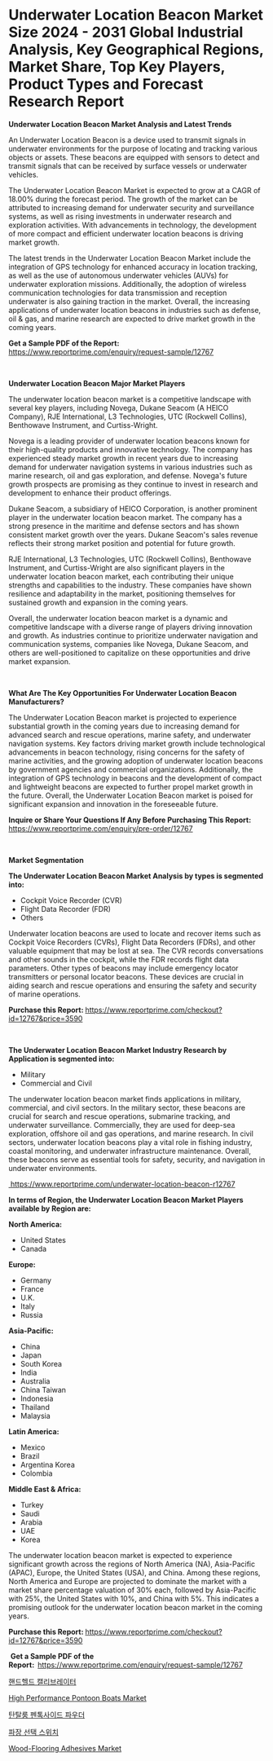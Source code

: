 <p><h1>Underwater Location Beacon Market Size 2024 - 2031 Global Industrial Analysis, Key Geographical Regions, Market Share, Top Key Players, Product Types and Forecast Research Report</h1></p><p><strong>Underwater Location Beacon Market Analysis and Latest Trends</strong></p>
<p><p>An Underwater Location Beacon is a device used to transmit signals in underwater environments for the purpose of locating and tracking various objects or assets. These beacons are equipped with sensors to detect and transmit signals that can be received by surface vessels or underwater vehicles.</p><p>The Underwater Location Beacon Market is expected to grow at a CAGR of 18.00% during the forecast period. The growth of the market can be attributed to increasing demand for underwater security and surveillance systems, as well as rising investments in underwater research and exploration activities. With advancements in technology, the development of more compact and efficient underwater location beacons is driving market growth.</p><p>The latest trends in the Underwater Location Beacon Market include the integration of GPS technology for enhanced accuracy in location tracking, as well as the use of autonomous underwater vehicles (AUVs) for underwater exploration missions. Additionally, the adoption of wireless communication technologies for data transmission and reception underwater is also gaining traction in the market. Overall, the increasing applications of underwater location beacons in industries such as defense, oil & gas, and marine research are expected to drive market growth in the coming years.</p></p>
<p><strong>Get a Sample PDF of the Report:&nbsp;</strong> <a href="https://www.reportprime.com/enquiry/request-sample/12767">https://www.reportprime.com/enquiry/request-sample/12767</a></p>
<p>&nbsp;</p>
<p><strong>Underwater Location Beacon Major Market Players</strong></p>
<p><p>The underwater location beacon market is a competitive landscape with several key players, including Novega, Dukane Seacom (A HEICO Company), RJE International, L3 Technologies, UTC (Rockwell Collins), Benthowave Instrument, and Curtiss-Wright.</p><p>Novega is a leading provider of underwater location beacons known for their high-quality products and innovative technology. The company has experienced steady market growth in recent years due to increasing demand for underwater navigation systems in various industries such as marine research, oil and gas exploration, and defense. Novega's future growth prospects are promising as they continue to invest in research and development to enhance their product offerings.</p><p>Dukane Seacom, a subsidiary of HEICO Corporation, is another prominent player in the underwater location beacon market. The company has a strong presence in the maritime and defense sectors and has shown consistent market growth over the years. Dukane Seacom's sales revenue reflects their strong market position and potential for future growth.</p><p>RJE International, L3 Technologies, UTC (Rockwell Collins), Benthowave Instrument, and Curtiss-Wright are also significant players in the underwater location beacon market, each contributing their unique strengths and capabilities to the industry. These companies have shown resilience and adaptability in the market, positioning themselves for sustained growth and expansion in the coming years.</p><p>Overall, the underwater location beacon market is a dynamic and competitive landscape with a diverse range of players driving innovation and growth. As industries continue to prioritize underwater navigation and communication systems, companies like Novega, Dukane Seacom, and others are well-positioned to capitalize on these opportunities and drive market expansion.</p></p>
<p>&nbsp;</p>
<p><strong>What Are The Key Opportunities For Underwater Location Beacon Manufacturers?</strong></p>
<p><p>The Underwater Location Beacon market is projected to experience substantial growth in the coming years due to increasing demand for advanced search and rescue operations, marine safety, and underwater navigation systems. Key factors driving market growth include technological advancements in beacon technology, rising concerns for the safety of marine activities, and the growing adoption of underwater location beacons by government agencies and commercial organizations. Additionally, the integration of GPS technology in beacons and the development of compact and lightweight beacons are expected to further propel market growth in the future. Overall, the Underwater Location Beacon market is poised for significant expansion and innovation in the foreseeable future.</p></p>
<p><strong>Inquire or Share Your Questions If Any Before Purchasing This Report:</strong> <a href="https://www.reportprime.com/enquiry/pre-order/12767">https://www.reportprime.com/enquiry/pre-order/12767</a></p>
<p>&nbsp;</p>
<p><strong>Market Segmentation</strong></p>
<p><strong>The Underwater Location Beacon Market Analysis by types is segmented into:</strong></p>
<p><ul><li>Cockpit Voice Recorder (CVR)</li><li>Flight Data Recorder (FDR)</li><li>Others</li></ul></p>
<p><p>Underwater location beacons are used to locate and recover items such as Cockpit Voice Recorders (CVRs), Flight Data Recorders (FDRs), and other valuable equipment that may be lost at sea. The CVR records conversations and other sounds in the cockpit, while the FDR records flight data parameters. Other types of beacons may include emergency locator transmitters or personal locator beacons. These devices are crucial in aiding search and rescue operations and ensuring the safety and security of marine operations.</p></p>
<p><strong>Purchase this Report:&nbsp;</strong><a href="https://www.reportprime.com/checkout?id=12767&price=3590">https://www.reportprime.com/checkout?id=12767&price=3590</a></p>
<p>&nbsp;</p>
<p><strong>The Underwater Location Beacon Market Industry Research by Application is segmented into:</strong></p>
<p><ul><li>Military</li><li>Commercial and Civil</li></ul></p>
<p><p>The underwater location beacon market finds applications in military, commercial, and civil sectors. In the military sector, these beacons are crucial for search and rescue operations, submarine tracking, and underwater surveillance. Commercially, they are used for deep-sea exploration, offshore oil and gas operations, and marine research. In civil sectors, underwater location beacons play a vital role in fishing industry, coastal monitoring, and underwater infrastructure maintenance. Overall, these beacons serve as essential tools for safety, security, and navigation in underwater environments.</p></p>
<p><a href="https://www.reportprime.com/underwater-location-beacon-r12767">&nbsp;https://www.reportprime.com/underwater-location-beacon-r12767</a></p>
<p><strong>In terms of Region, the Underwater Location Beacon Market Players available by Region are:</strong></p>
<p>
    <p> <strong> North America: </strong>
        <ul>
            <li>United States</li>
            <li>Canada</li>
        </ul>
        </p> 
    <p> <strong> Europe: </strong>
        <ul>
            <li>Germany</li>
            <li>France</li>
            <li>U.K.</li>
            <li>Italy</li>
            <li>Russia</li>
        </ul>
        </p> 
    <p> <strong> Asia-Pacific: </strong>
        <ul>
            <li>China</li>
            <li>Japan</li>
            <li>South Korea</li>
            <li>India</li>
            <li>Australia</li>
            <li>China Taiwan</li>
            <li>Indonesia</li>
            <li>Thailand</li>
            <li>Malaysia</li>
        </ul>
        </p> 
    <p> <strong> Latin America: </strong>
        <ul>
            <li>Mexico</li>
            <li>Brazil</li>
            <li>Argentina Korea</li>
            <li>Colombia</li>
        </ul>
        </p> 
    <p> <strong> Middle East & Africa: </strong>
        <ul>
            <li>Turkey</li>
            <li>Saudi</li>
            <li>Arabia</li>
            <li>UAE</li>
            <li>Korea</li>
        </ul>
    </p>
    </p>
<p><p>The underwater location beacon market is expected to experience significant growth across the regions of North America (NA), Asia-Pacific (APAC), Europe, the United States (USA), and China. Among these regions, North America and Europe are projected to dominate the market with a market share percentage valuation of 30% each, followed by Asia-Pacific with 25%, the United States with 10%, and China with 5%. This indicates a promising outlook for the underwater location beacon market in the coming years.</p></p>
<p><strong>Purchase this Report: </strong><a href="https://www.reportprime.com/checkout?id=12767&price=3590">https://www.reportprime.com/checkout?id=12767&price=3590</a></p>
<p>&nbsp;<strong>Get a Sample PDF of the Report:&nbsp;&nbsp;</strong><a href="https://www.reportprime.com/enquiry/request-sample/12767">https://www.reportprime.com/enquiry/request-sample/12767</a></p>
<p><strong></strong></p>
<p><p><a href="https://medium.com/@thib_harou/%EA%B8%80%EB%A1%9C%EB%B2%8C-%ED%9C%B4%EB%8C%80%EC%9A%A9-%EC%BA%98%EB%A6%AC%EB%B8%8C%EB%A0%88%EC%9D%B4%ED%84%B0-%EC%8B%9C%EC%9E%A5-%EC%A0%90%EC%9C%A0%EC%9C%A8-%EB%B0%8F-%EC%84%B1%EC%9E%A5-%EA%B8%B0%ED%9A%8C-%EB%B0%8F-%EC%8B%9C%EC%9E%A5-%EA%B7%9C%EB%AA%A8%EB%8A%94-2024%EB%85%84%EB%B6%80%ED%84%B0-2031%EB%85%84%EA%B9%8C%EC%A7%80-%EC%97%B0%ED%8F%89%EA%B7%A0-%EC%84%B1%EC%9E%A5%EB%A5%A0%EC%9D%B4-6-8-%EB%A1%9C-%EC%84%B1%EC%9E%A5%ED%95%A9%EB%8B%88%EB%8B%A4-b135b529f8b4">핸드헬드 캘리브레이터</a></p><p><a href="https://github.com/RyleeBauch2023/Market-Research-Report-List-2/blob/main/high-performance-pontoon-boats-market.md">High Performance Pontoon Boats Market</a></p><p><a href="https://github.com/vseigx30c9a1j/Market-Research-Report-List-3/blob/main/884594861361.md">탄탈룸 펜톡사이드 파우더</a></p><p><a href="https://github.com/plelbej847484502/Market-Research-Report-List-3/blob/main/316704161360.md">파장 선택 스위치</a></p><p><a href="https://medium.com/@sarabits4122023/wood-flooring-adhesives-market-size-share-trends-analysis-report-by-end-use-laminate-c2c345273fe9">Wood-Flooring Adhesives Market</a></p></p>